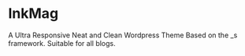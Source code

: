 InkMag
======

A Ultra Responsive Neat and Clean Wordpress Theme Based on the _s framework. Suitable for all blogs.
